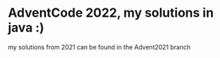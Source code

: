 # AdventCode 2022, my solutions in java :)
my solutions from 2021 can be found in the Advent2021 branch

